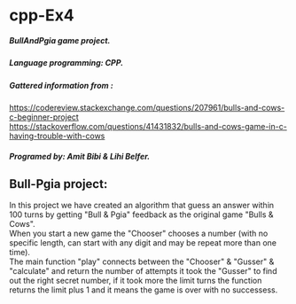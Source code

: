# cpp-Ex4

##### BullAndPgia game project.
##### Language programming: CPP. 
##### Gattered information from : <br>
https://codereview.stackexchange.com/questions/207961/bulls-and-cows-c-beginner-project
<br>
https://stackoverflow.com/questions/41431832/bulls-and-cows-game-in-c-having-trouble-with-cows
<br>
##### Programed by: Amit Bibi & Lihi Belfer. 
## Bull-Pgia project: <br>
In this project we have created an algorithm that guess an answer within 100 turns by getting "Bull & Pgia" feedback as the original game "Bulls & Cows".<br>
When you start a new game the "Chooser" chooses a number (with no specific length, can start with any digit and may be repeat more than one time).<br>
The main function "play" connects between the "Chooser" & "Gusser" & "calculate" and return the number of attempts it took the "Gusser" to find out the right secret number, if it took more the limit turns the function returns the limit plus 1 and it means the game is over with no successess.
